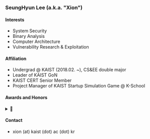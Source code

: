 ### SeungHyun Lee (a.k.a. "Xion")

#### Interests
- System Security
- Binary Analysis
- Computer Architecture
- Vulnerability Research & Exploitation

#### Affiliation
- Undergrad @ KAIST (2018.02. ~), CS&EE double major
- Leader of KAIST GoN
- KAIST CERT Senior Member
- Project Manager of KAIST Startup Simulation Game @ K-School

#### Awards and Honors
<details> <summary>🏅</summary>
  
- 2018 National Cryptography Contest II-A Division Participation Award
- CODEGATE CTF 2019 University Division 3rd Place
- Cyber Operations Challenge 2019 2nd Place
- DEFCON 27 CTF Finalist
- Dean's List (2018 Spring, 2018 Fall, 2019 Fall, 2020 Spring)
- KAIST Presidential Fellowship Scholar
- National Scholarship for Science and Engineering (2018 Spring ~ 2019 Fall)
- Presidential Science Scholarship (2020 Spring ~)

</details>

#### Contact
- xion (at) kaist (dot) ac (dot) kr
